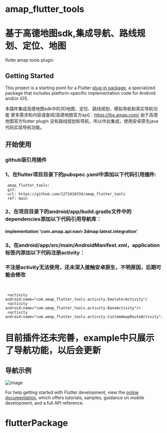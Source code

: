 # amap_flutter_tools

# 基于高德地图sdk,集成导航、路线规划、定位、地图

flutte amap tools plugin

## Getting Started

This project is a starting point for a Flutter
[plug-in package](https://flutter.dev/developing-packages/), a specialized package that includes
platform-specific implementation code for Android and/or iOS.

本插件集成高德地图sdk中的3D地图、定位、路线规划、模拟导航和真实导航功能 更多需求和内容请查阅[高德地图官方api]：https://lbs.amap.com/
由于高德地图官方flutter plugin 没有路线规划和导航，所以作此集成，使用安卓原生java代码实现导航功能。

## 开始使用

### github版引用插件

### 1、在flutter项目目录下的pubspec.yaml中添加以下代码引用插件: 
     amap_flutter_tools:  
     git:  
     url: https://github.com/1272416334/amap_flutter_tools  
     ref: main  
### 2、在项目目录下的android/app/build.gradle文件中的dependencies添加以下代码引用导航库： 
#### implementation 'com.amap.api:navi-3dmap:latest.integration'   
### 3、在android/app/src/main/AndroidManifest.xml，application标签内添加以下代码注册activity：
### 不注册activity无法使用，还未深入接触安卓原生，不明原因，后期可能会修改  
<!--     注册activity-->  <br>
     <activity android:name="com.amap_flutter_tools.activity.EmulatorActivity"/
     <activity android:name="com.amap_flutter_tools.activity.BaseActivity"/>
     <activity android:name="com.amap_flutter_tools.activity.CustomAmapRouteActivity"/>


# 目前插件还未完善，example中只展示了导航功能，以后会更新
## 导航示例
![image](https://user-images.githubusercontent.com/118806874/210510535-691b893b-f24f-470a-b2bf-7adfc1b6b687.png)

For help getting started with Flutter development, view the
[online documentation](https://flutter.dev/docs), which offers tutorials, samples, guidance on
mobile development, and a full API reference.

# flutterPackage
